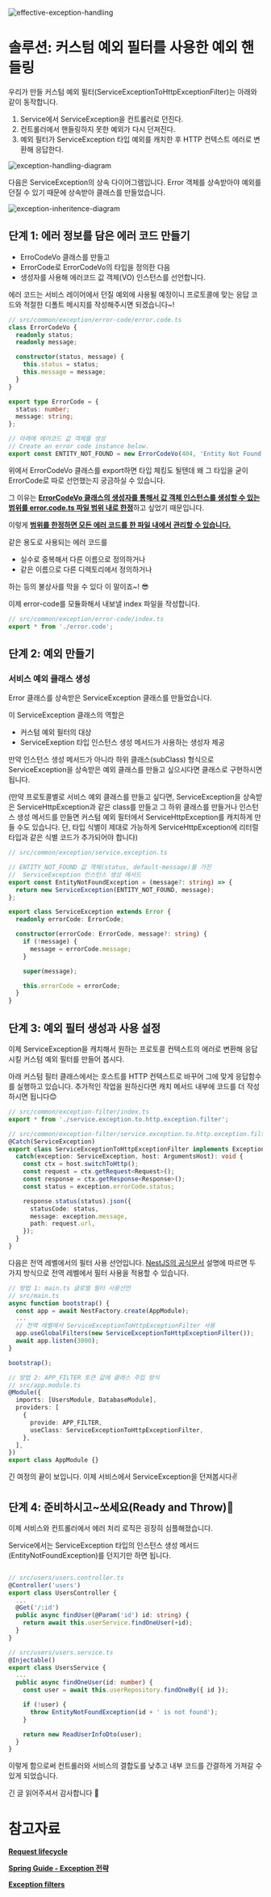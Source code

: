 ![effective-exception-handling](https://user-images.githubusercontent.com/30682847/221781417-091438ba-81b3-4dfd-885a-e7731f5af52e.png)

# 솔루션: 커스텀 예외 필터를 사용한 예외 핸들링
우리가 만들 커스텀 예외 필터(ServiceExceptionToHttpExceptionFilter)는 아래와 같이 동작합니다.

1. Service에서 ServiceException을 컨트롤러로 던진다.
2. 컨트롤러에서 핸들링하지 못한 예외가 다시 던져진다.
3. 예외 필터가 ServiceException 타입 예외를 캐치한 후 HTTP 컨텍스트 에러로 변환해 응답한다.

![exception-handling-diagram](https://user-images.githubusercontent.com/30682847/221560171-30260084-6b14-4572-bcf7-d997a581def4.jpg)

다음은 ServiceException의 상속 다이어그램입니다. Error 객체를 상속받아야 예외를 던질 수 있기 때문에 상속받아 클래스를 만들었습니다.

![exception-inheritence-diagram](https://user-images.githubusercontent.com/30682847/221560324-97fe3fcd-7245-45d6-b2ff-c4fc570c6650.jpg)

## 단계 1: 에러 정보를 담은 에러 코드 만들기

- ErroCodeVo 클래스를 만들고
- ErrorCode로 ErrorCodeVo의 타입을 정의한 다음
- 생성자를 사용해 에러코드 값 객체(VO) 인스턴스를 선언합니다.

에러 코드는 서비스 레이어에서 던질 예외에 사용될 예정이니 프로토콜에 맞는 응답 코드와 적절한 디폴트 메시지를 작성해주시면 되겠습니다~!

```typescript
// src/common/exception/error-code/error.code.ts
class ErrorCodeVo {
  readonly status;
  readonly message;

  constructor(status, message) {
    this.status = status;
    this.message = message;
  }
}

export type ErrorCode = {
  status: number;
  message: string;
};

// 아래에 에러코드 값 객체를 생성
// Create an error code instance below.
export const ENTITY_NOT_FOUND = new ErrorCodeVo(404, 'Entity Not Found');
```

위에서 ErrorCodeVo 클래스를 export하면 타입 체킹도 될텐데 왜 그 타입을 굳이 ErrorCode로 따로 선언했는지 궁금하실 수 있습니다.

그 이유는 <u>**ErrorCodeVo 클래스의 생성자를 통해서 값 객체 인스턴스를 생성할 수 있는 범위를 error.code.ts 파일 범위 내로 한정**</u>하고 싶었기 때문입니다.

이렇게 <u>**범위를 한정하면 모든 에러 코드를 한 파일 내에서 관리할 수 있습니다.**</u>

같은 용도로 사용되는 에러 코드를

- 실수로 중복해서 다른 이름으로 정의하거나
- 같은 이름으로 다른 디렉토리에서 정의하거나

하는 등의 불상사를 막을 수 있다 이 말이죠~! 😎

이제 error-code를 모듈화해서 내보낼 index 파일을 작성합니다.

```typescript
// src/common/exception/error-code/index.ts
export * from './error.code';
```

## 단계 2: 예외 만들기

### 서비스 예외 클래스 생성

Error 클래스를 상속받은 ServiceException 클래스를 만들었습니다.

이 ServiceException 클래스의 역할은

- 커스텀 예외 필터의 대상
- ServiceExeption 타입 인스턴스 생성 메서드가 사용하는 생성자 제공

만약 인스턴스 생성 메서드가 아니라 하위 클래스(subClass) 형식으로 ServiceException을 상속받은 예외 클래스를 만들고 싶으시다면 클래스로 구현하시면 됩니다.

(만약 프로토콜별로 서비스 예외 클래스를 만들고 싶다면, ServiceException을 상속받은 ServiceHttpException과 같은 class를 만들고 그 하위 클래스를 만들거나 인스턴스 생성 메서드를 만들면 커스텀 예외 필터에서 ServiceHttpException를 캐치하게 만들 수도 있습니다. 단, 타입 식별이 제대로 가능하게 ServiceHttpException에 리터럴 타입과 같은 식별 코드가 추가되어야 합니다)

```typescript
// src/common/exception/service.exception.ts

// ENTITY_NOT_FOUND 값 객체(status, default-message)를 가진
//  ServiceException 인스턴스 생성 메서드
export const EntityNotFoundException = (message?: string) => {
  return new ServiceException(ENTITY_NOT_FOUND, message);
};

export class ServiceException extends Error {
  readonly errorCode: ErrorCode;

  constructor(errorCode: ErrorCode, message?: string) {
    if (!message) {
      message = errorCode.message;
    }

    super(message);

    this.errorCode = errorCode;
  }
}
```

## 단계 3: 예외 필터 생성과 사용 설정

이제 ServiceException을 캐치해서 원하는 프로토콜 컨텍스트의 에러로 변환해 응답시킬 커스텀 예외 필터를 만들어 봅시다.

아래 커스텀 필터 클래스에서는 호스트를 HTTP 컨텍스트로 바꾸어 그에 맞게 응답함수를 실행하고 있습니다. 추가적인 작업을 원하신다면 캐치 메서드 내부에 코드를 더 작성하시면 됩니다😊

```typescript
// src/common/exception-filter/index.ts
export * from './service.exception.to.http.exception.filter';

// src/common/exception-filter/service.exception.to.http.exception.filter.ts
@Catch(ServiceException)
export class ServiceExceptionToHttpExceptionFilter implements ExceptionFilter {
  catch(exception: ServiceException, host: ArgumentsHost): void {
    const ctx = host.switchToHttp();
    const request = ctx.getRequest<Request>();
    const response = ctx.getResponse<Response>();
    const status = exception.errorCode.status;

    response.status(status).json({
      statusCode: status,
      message: exception.message,
      path: request.url,
    });
  }
}
```

다음은 전역 레벨에서의 필터 사용 선언입니다. [NestJS의 공식문서](https://docs.nestjs.com/exception-filters) 설명에 따르면 두 가지 방식으로 전역 레벨에서 필터 사용을 적용할 수 있습니다.

```typescript
// 방법 1: main.ts 글로벌 필터 사용선언
// src/main.ts
async function bootstrap() {
  const app = await NestFactory.create(AppModule);
  ...
  // 전역 레벨에서 ServiceExceptionToHttpExceptionFilter 사용
  app.useGlobalFilters(new ServiceExceptionToHttpExceptionFilter());
  await app.listen(3000);
}

bootstrap();

// 방법 2: APP_FILTER 토큰 값에 클래스 주입 방식
// src/app.module.ts
@Module({
  imports: [UsersModule, DatabaseModule],
  providers: [
    {
      provide: APP_FILTER,
      useClass: ServiceExceptionToHttpExceptionFilter,
    },
  ],
})
export class AppModule {}
```

긴 여정의 끝이 보입니다. 이제 서비스에서 ServiceException을 던져봅시다✌️

## 단계 4: 준비하시고~쏘세요(Ready and Throw)🏹

이제 서비스와 컨트롤러에서 에러 처리 로직은 굉장히 심플해졌습니다.

Service에서는 ServiceException 타입의 인스턴스 생성 메서드(EntityNotFoundException)를 던지기만 하면 됩니다.

```typescript

// src/users/users.controller.ts
@Controller('users')
export class UsersController {
  ...
  @Get('/:id')
  public async findUser(@Param('id') id: string) {
    return await this.userService.findOneUser(+id);
  }
}

// src/users/users.service.ts
@Injectable()
export class UsersService {
  ...
  public async findOneUser(id: number) {
    const user = await this.userRepository.findOneBy({ id });

    if (!user) {
      throw EntityNotFoundException(id + ' is not found');
    }

    return new ReadUserInfoDto(user);
  }
}
```

이렇게 함으로써 컨트롤러와 서비스의 결합도를 낮추고 내부 코드를 간결하게 가져갈 수 있게 되었습니다.

긴 글 읽어주셔서 감사합니다 💙

# 참고자료

**[Request lifecycle](https://docs.nestjs.com/faq/request-lifecycle)**

**[Spring Guide - Exception 전략](https://cheese10yun.github.io/spring-guide-exception/)**

**[Exception filters](https://docs.nestjs.com/exception-filters)**